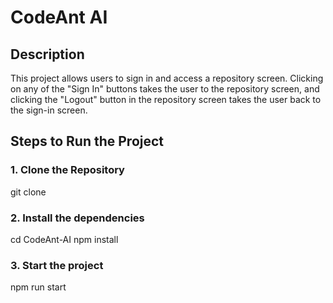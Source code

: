 # CodeAnt AI

## Description

This project allows users to sign in and access a repository screen. Clicking on any of the "Sign In" buttons takes the user to the repository screen, and clicking the "Logout" button in the repository screen takes the user back to the sign-in screen.

## Steps to Run the Project

### 1. Clone the Repository
git clone <repository-url>

### 2. Install the dependencies
cd CodeAnt-AI
npm install

### 3. Start the project
npm run start
